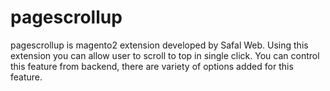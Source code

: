 # pagescrollup
pagescrollup is magento2 extension developed by Safal Web. Using this extension you can allow user to scroll to top in single click. You can control this feature from backend, there are variety of options added for this feature.
